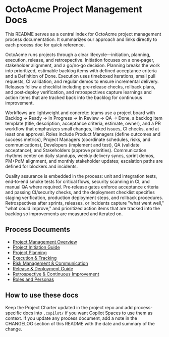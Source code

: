 # OctoAcme Project Management Docs

This README serves as a central index for OctoAcme project management process documentation. It summarizes our approach and links directly to each process doc for quick reference.

OctoAcme runs projects through a clear lifecycle—initiation, planning, execution, release, and retrospective. Initiation focuses on a one‑pager, stakeholder alignment, and a go/no‑go decision. Planning breaks the work into prioritized, estimable backlog items with defined acceptance criteria and a Definition of Done. Execution uses timeboxed iterations, small pull requests, CI validation, and regular demos to ensure incremental delivery. Releases follow a checklist including pre‑release checks, rollback plans, and post‑deploy verification, and retrospectives capture learnings and action items that are tracked back into the backlog for continuous improvement.

Workflows are lightweight and concrete: teams use a project board with Backlog → Ready → In Progress → In Review → QA → Done, a backlog item template (title, description, acceptance criteria, estimate, owner), and a PR workflow that emphasizes small changes, linked issues, CI checks, and at least one approval. Roles include Product Managers (define outcomes and success metrics), Project Managers (coordinate schedules, risks, and communications), Developers (implement and test), QA (validate acceptance), and Stakeholders (approve priorities). Communication rhythms center on daily standups, weekly delivery syncs, sprint demos, PM+PdM alignment, and monthly stakeholder updates; escalation paths are defined for blockers and incidents.

Quality assurance is embedded in the process: unit and integration tests, end‑to‑end smoke tests for critical flows, security scanning in CI, and manual QA where required. Pre‑release gates enforce acceptance criteria and passing CI/security checks, and the deployment checklist specifies staging verification, production deployment steps, and rollback procedures. Retrospectives after sprints, releases, or incidents capture "what went well," "what could improve," and prioritized action items that are tracked into the backlog so improvements are measured and iterated on.

## Process Documents

- [Project Management Overview](octoacme-project-management-overview.md)
- [Project Initiation Guide](octoacme-project-initiation.md)
- [Project Planning](octoacme-project-planning.md)
- [Execution &amp; Tracking](octoacme-execution-and-tracking.md)
- [Risk Management &amp; Communication](octoacme-risks-and-communication.md)
- [Release &amp; Deployment Guide](octoacme-release-and-deployment.md)
- [Retrospective &amp; Continuous Improvement](octoacme-retrospective-and-continuous-improvement.md)
- [Roles and Personas](octoacme-roles-and-personas.md)

## How to use these docs

Keep the Project Charter updated in the project repo and add process-specific docs into `.copilot/` if you want Copilot Spaces to use them as context. If you update any process document, add a note in the CHANGELOG section of this README with the date and summary of the change.
